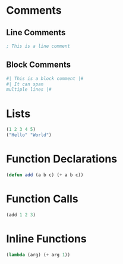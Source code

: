 # Comments

## Line Comments

```lisp
; This is a line comment
```

## Block Comments

```lisp
#| This is a block comment |#
#| It can span
multiple lines |#
```

# Lists

```lisp
(1 2 3 4 5)
("Hello" "World")
```

# Function Declarations

```lisp
(defun add (a b c) (+ a b c))
```

# Function Calls

```lisp
(add 1 2 3)
```

# Inline Functions

```lisp
(lambda (arg) (+ arg 1))
```
